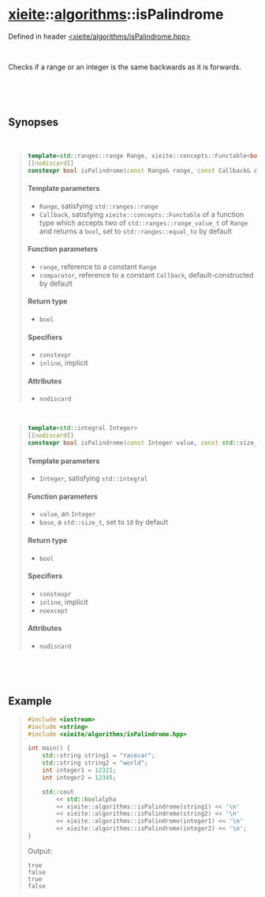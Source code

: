 # [xieite](../xieite.md)::[algorithms](../algorithms.md)::isPalindrome
Defined in header [<xieite/algorithms/isPalindrome.hpp>](../../include/xieite/algorithms/isPalindrome.hpp)

&nbsp;

Checks if a range or an integer is the same backwards as it is forwards.

&nbsp;

&nbsp;

## Synopses

&nbsp;

> ```cpp
> template<std::ranges::range Range, xieite::concepts::Functable<bool(std::ranges::range_value_t<Range>, std::ranges::range_value_t<Range>)> Callback = std::ranges::equal_to>
> [[nodiscard]]
> constexpr bool isPalindrome(const Range& range, const Callback& comparator = Callback());
> ```
> #### Template parameters
> - `Range`, satisfying `std::ranges::range`
> - `Callback`, satisfying `xieite::concepts::Functable` of a function type which accepts two of `std::ranges::range_value_t` of `Range` and returns a `bool`, set to `std::ranges::equal_to` by default
> #### Function parameters
> - `range`, reference to a constant `Range`
> - `comparator`, reference to a constant `Callback`, default-constructed by default
> #### Return type
> - `bool`
> #### Specifiers
> - `constexpr`
> - `inline`, implicit
> #### Attributes
> - `nodiscard`

&nbsp;

> ```cpp
> template<std::integral Integer>
> [[nodiscard]]
> constexpr bool isPalindrome(const Integer value, const std::size_t base = 10) noexcept;
> ```
> #### Template parameters
> - `Integer`, satisfying `std::integral`
> #### Function parameters
> - `value`, an `Integer`
> - `base`, a `std::size_t`, set to `10` by default
> #### Return type
> - `bool`
> #### Specifiers
> - `constexpr`
> - `inline`, implicit
> - `noexcept`
> #### Attributes
> - `nodiscard`

&nbsp;

&nbsp;

## Example
> ```cpp
> #include <iostream>
> #include <string>
> #include <xieite/algorithms/isPalindrome.hpp>
> 
> int main() {
>     std::string string1 = "racecar";
>     std::string string2 = "world";
>     int integer1 = 12321;
>     int integer2 = 12345;
> 
>     std::cout
>         << std::boolalpha
>         << xieite::algorithms::isPalindrome(string1) << '\n'
>         << xieite::algorithms::isPalindrome(string2) << '\n'
>         << xieite::algorithms::isPalindrome(integer1) << '\n'
>         << xieite::algorithms::isPalindrome(integer2) << '\n';
> }
> ```
> Output:
> ```
> true
> false
> true
> false
> ```
